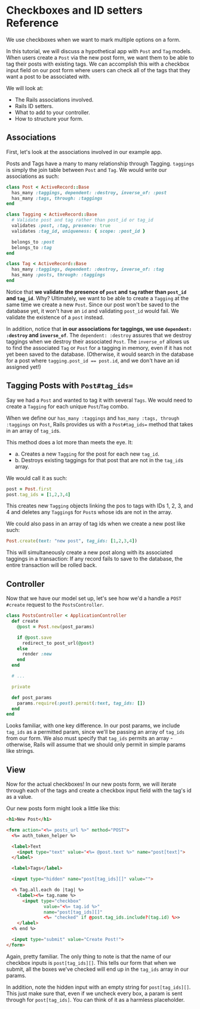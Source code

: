 # Checkboxes and ID setters Reference

We use checkboxes when we want to mark multiple options on a form.

In this tutorial, we will discuss a hypothetical app with `Post` and `Tag`
models. When users create a `Post` via the new post form, we want them to be
able to tag their posts with existing tags. We can accomplish this with a
checkbox input field on our post form where users can check all of the tags that
they want a post to be associated with.

We will look at:
* The Rails associations involved.
* Rails ID setters.
* What to add to your controller.
* How to structure your form.

## Associations

First, let's look at the associations involved in our example app.

Posts and Tags have a many to many relationship through Tagging. `taggings` is
simply the join table between `Post` and `Tag`. We would write our associations
as such:

```ruby
class Post < ActiveRecord::Base
  has_many :taggings, dependent: :destroy, inverse_of: :post
  has_many :tags, through: :taggings
end

class Tagging < ActiveRecord::Base
  # Validate post and tag rather than post_id or tag_id
  validates :post, :tag, presence: true
  validates :tag_id, uniqueness: { scope: :post_id }

  belongs_to :post
  belongs_to :tag
end

class Tag < ActiveRecord::Base
  has_many :taggings, dependent: :destroy, inverse_of: :tag
  has_many :posts, through: :taggings
end
```

Notice that **we validate the presence of `post` and `tag` rather than `post_id`
and `tag_id`**. Why? Ultimately, we want to be able to create a `Tagging` at the
same time we create a new `Post`. Since our post won't be saved to the database
yet, it won't have an `id` and validating `post_id` would fail. We validate the
existence of a `post` instead.

In addition, notice that **in our associations for taggings, we use `dependent:
:destroy` and `inverse_of`**. The `dependent: :destroy` assures that we destroy
taggings when we destroy their associated `Post`. The `inverse_of` allows us to
find the associated `Tag` or `Post` for a tagging in memory, even if it has not yet
been saved to the database. (Otherwise, it would search in the database for a
post where `tagging.post_id == post.id`, and we don't have an id assigned yet!)

## Tagging Posts with `Post#tag_ids=`

Say we had a `Post` and wanted to tag it with several `Tags`. We would need to create a `Tagging` for each unique `Post`/`Tag` combo.

When we define our `has_many :taggings` and `has_many :tags, through :taggings`
on `Post`, Rails provides us with a `Post#tag_ids=` method that takes in an
array of `tag_id`s.

This method does a lot more than meets the eye. It:
  * a.  Creates a new `Tagging` for the post for each new `tag_id`.
  * b.  Destroys existing taggings for that post that are not in the `tag_id`s
        array.

We would call it as such:

```ruby
post = Post.first
post.tag_ids = [1,2,3,4]
```

This creates new `Tagging` objects linking the pos to tags with IDs 1, 2, 3, and
4 and deletes any `Tagging`s for `Post`s whose ids are not in the array.

We could also pass in an array of tag ids when we create a new post like such:

```ruby
Post.create(text: "new post", tag_ids: [1,2,3,4])
```

This will simultaneously create a new post along with its associated taggings in
a transaction: If any record fails to save to the database, the entire
transaction will be rolled back.

## Controller

Now that we have our model set up, let's see how we'd a handle a `POST #create` request to the `PostsController`.

```ruby
class PostsController < ApplicationController
  def create
    @post = Post.new(post_params)

    if @post.save
      redirect_to post_url(@post)
    else
      render :new
    end
  end

  # ...

  private

  def post_params
    params.require(:post).permit(:text, tag_ids: [])
  end
end
```

Looks familiar, with one key difference. In our post params, we include
`tag_ids` as a permitted param, since we'll be passing an array of `tag_ids`
from our form. We also must specify that `tag_ids` permits an array - otherwise,
Rails will assume that we should only permit in simple params like strings.

## View

Now for the actual checkboxes! In our new posts form, we will iterate through
each of the tags and create a checkbox input field with the tag's id as a value.

Our new posts form might look a little like this:

```html
<h1>New Post</h1>

<form action="<%= posts_url %>" method="POST">
  <%= auth_token_helper %>

  <label>Text
    <input type="text" value="<%= @post.text %>" name="post[text]">
  </label>

  <label>Tags</label>

  <input type="hidden" name="post[tag_ids][]" value="">

  <% Tag.all.each do |tag| %>
    <label><%= tag.name %>
      <input type="checkbox"
              value="<%= tag.id %>"
              name="post[tag_ids][]"
              <%= "checked" if @post.tag_ids.include?(tag.id) %>>
    </label>
  <% end %>

  <input type="submit" value="Create Post!">
</form>
```

Again, pretty familiar. The only thing to note is that the name of our checkbox
inputs is `post[tag_ids][]`. This tells our form that when we submit, all the
boxes we've checked will end up in the `tag_ids` array in our params.

In addition, note the hidden input with an empty string for `post[tag_ids][]`.
This just make sure that, even if we uncheck every box, a param is sent through
for `post[tag_ids]`. You can think of it as a harmless placeholder.
